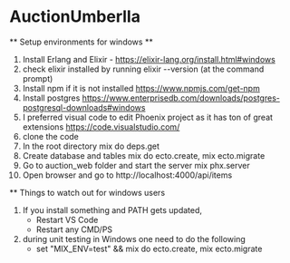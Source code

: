# AuctionUmberlla

**  Setup environments for windows **

1. Install Erlang and Elixir - https://elixir-lang.org/install.html#windows
2. check elixir installed by running
    elixir --version (at the command prompt)
3. Install npm if it is not installed
    https://www.npmjs.com/get-npm
4. Install postgres
    https://www.enterprisedb.com/downloads/postgres-postgresql-downloads#windows
5. I preferred visual code to edit Phoenix project as it has ton of great extensions
    https://code.visualstudio.com/
6. clone the code
7. In the root directory
    mix do deps.get
8. Create database and tables
    mix do ecto.create, mix ecto.migrate
9. Go to auction_web folder and start the server
    mix phx.server
10. Open browser and go to
    http://localhost:4000/api/items


** Things to watch out for windows users
1. If you install something and PATH gets updated,
    * Restart VS Code
    * Restart any CMD/PS 
2. during unit testing in Windows one need to do the following
    * set "MIX_ENV=test" && mix do ecto.create, mix ecto.migrate



